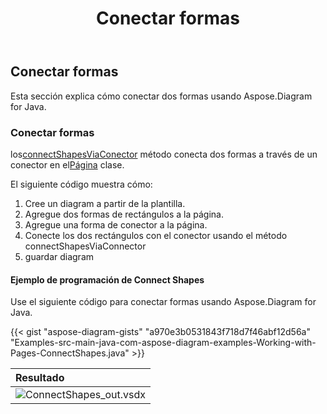 ﻿---
title: Conectar formas
type: docs
weight: 90
url: /es/java/connect-shapes/
description: Esta sección explica cómo conectar dos formas con Aspose.Diagram for Java.
---
## **Conectar formas**
Esta sección explica cómo conectar dos formas usando Aspose.Diagram for Java.
### **Conectar formas**
 los[connectShapesViaConector](https://reference.aspose.com/diagram/java/com.aspose.diagram/page#connectShapesViaConnector(long,%20int,%20long,%20int,%20long) ) método conecta dos formas a través de un conector en el[Página](https://reference.aspose.com/diagram/java/com.aspose.diagram/Page) clase.

El siguiente código muestra cómo:

1. Cree un diagram a partir de la plantilla.
1. Agregue dos formas de rectángulos a la página.
1. Agregue una forma de conector a la página.
1. Conecte los dos rectángulos con el conector usando el método connectShapesViaConnector
1. guardar diagram
#### **Ejemplo de programación de Connect Shapes**
Use el siguiente código para conectar formas usando Aspose.Diagram for Java.

{{< gist "aspose-diagram-gists" "a970e3b0531843f718d7f46abf12d56a" "Examples-src-main-java-com-aspose-diagram-examples-Working-with-Pages-ConnectShapes.java" >}}

|**Resultado**|
|:- |
|![ConnectShapes_out.vsdx](ConnectShapes.png)|
